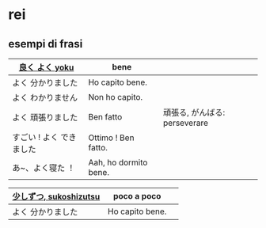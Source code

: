 # rei

## esempi di frasi 

[良く よく yoku](https://twitter.com/mlcjapanese/status/1491585458282934281/photo/1) | bene |  | 
------------- | ---- | -- |   
よく 分かりました | Ho capito bene. |
よく わかりません | Non ho capito. |
よく 頑張りました | Ben fatto | 頑張る, がんばる: perseverare
すごい ! よく できました | Ottimo ! Ben fatto. |
あ~、よく寝た ！ | Aah, ho dormito bene.

[少しずつ, sukoshizutsu](https://twitter.com/mlcjapanese/status/1491585458282934281/photo/2) | poco a poco | |
------------- | ---- | -- |   
よく 分かりました | Ho capito bene. |
